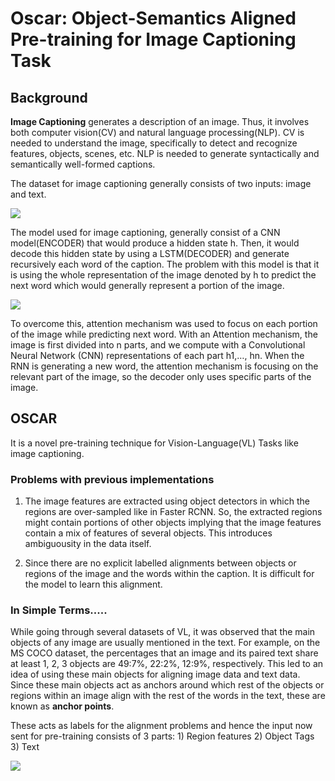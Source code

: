 # Oscar: Object-Semantics Aligned Pre-training for Image Captioning Task

## Background

**Image Captioning** generates a description of an image. Thus, it involves both computer vision(CV) and natural language processing(NLP). CV is needed to understand the image, specifically to detect and recognize features, objects, scenes, etc. NLP is needed to generate syntactically and semantically well-formed captions.

The dataset for image captioning generally consists of two inputs: image and text.

![](https://raw.githubusercontent.com/genigarus/Skunkworks/main/Oscar/asset/i4.png)

The model used for image captioning, generally consist of a CNN model(ENCODER) that would produce a hidden state h.
Then, it would decode this hidden state by using a LSTM(DECODER) and generate recursively each word of the caption. The problem with this model is that it is using the whole representation of the image denoted by h to predict the next word which would generally represent a portion of the image.

![](https://raw.githubusercontent.com/genigarus/Skunkworks/main/Oscar/asset/i5.png)

To overcome this, attention mechanism was used to focus on each portion of the image while predicting next word. With an Attention mechanism, the image is first divided into n parts, and we compute with a Convolutional Neural Network (CNN) representations of each part h1,…, hn. When the RNN is generating a new word, the attention mechanism is focusing on the relevant part of the image, so the decoder only uses specific parts of the image.


## OSCAR

It is a novel pre-training technique for Vision-Language(VL) Tasks like image captioning.

### Problems with previous implementations

1) The image features are extracted using object detectors in which the regions are over-sampled like in Faster RCNN. So, the extracted regions might contain portions of other objects implying that the image features contain a mix of features of several objects. This introduces ambiguousity in the data itself.

2) Since there are no explicit labelled alignments between objects or regions of the image and the words within the caption. It is difficult for the model to learn this alignment.

### In Simple Terms.....

While going through several datasets of VL, it was observed that the main objects of any image are usually mentioned in the text. For example, on the MS COCO dataset, the percentages that an image and its paired text share at least 1, 2, 3 objects are 49:7%, 22:2%, 12:9%, respectively. This led to an idea of using these main objects for aligning image data and text data. Since these main objects act as anchors around which rest of the objects or regions within an image align with the rest of the words in the text, these are known as **anchor points**.

These acts as labels for the alignment problems and hence the input now sent for pre-training consists of 3 parts:
    1) Region features
    2) Object Tags
    3) Text

![](https://raw.githubusercontent.com/genigarus/Skunkworks/main/Oscar/asset/i1.PNG)
